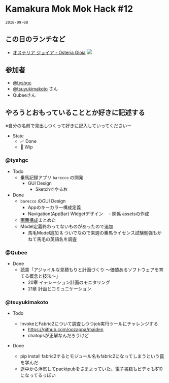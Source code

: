 # Kamakura Mok Mok Hack #12

`2018-09-08`

## この日のランチなど
- [オステリア ジョイア - Osteria Gioia](https://tabelog.com/kanagawa/A1404/A140402/14032797/)
![](https://scontent-nrt1-1.cdninstagram.com/vp/b740fe8598d0baddf3e8f091df8e7572/5C27ACC5/t51.2885-15/e35/40094436_267445913977572_5428974022249426755_n.jpg)


## 参加者

- [@tyshgc](http://twitter.com/tyshgc)
- [@tsuyukimakoto](https://twitter.com/everes) さん
- Qubeeさん


## やろうとおもっていることとか好きに記述する
※自分の名前で見出しつくって好きに記入していってくださいー

- State
  - ✅ Done
  - 🚧 Wip

### @tyshgc

- Todo
  - 乗馬記録アプリ `barecco` の開発
    - GUI Design
      - Sketchでやるお
- Done
  - `barecco` のGUI Design
    - Appのキーカラー構成定義
    - Navigation(AppBar) Widgetデザイン
    　- 関係 assetsの作成
  - [画面構成](https://github.com/tyshgc/barecco_app/wiki#%E7%94%BB%E9%9D%A2)まとめた
  - Model定義終わってないものがあったので追加
    - 馬毛Model追加 & ついでなので来週の乗馬ライセンス試験勉強もかねて馬毛の英語名を調査

### @Qubee

- Done
  - 読書「アジャイルな見積もりと計画づくり 〜価値あるソフトウェアを育てる概念と技法〜」
    - 20章 イテレーション計画のモニタリング
    - 21章 計画とコミュニケーション

### @tsuyukimakoto

- Todo
  - InvokeとFabric2について調査しつつjob実行ツールにチャレンジする
    - https://github.com/oozappa/maiden
    - chatopsが正解なんだろうけど

- Done
  - pip install fabric2するとモジュール名もfabric2になってしまうという罠を学んだ
  - 途中から浮気してpacktpubをさまよっていた。電子書籍もビデオも$10になってるっぽい
